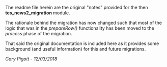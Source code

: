 The readme file herein are the original "notes" provided for the then **tes_news2_migration** module. 

The rationale behind the migration has now changed such that most of the logic that was in the _prepareRow()_ functionality has been moved to the _process_ phase of the migration.

That said the original documentation is included here as it provides some background (and useful information) for this and future migrations.


_Gary Pigott - 12/03/2018_
